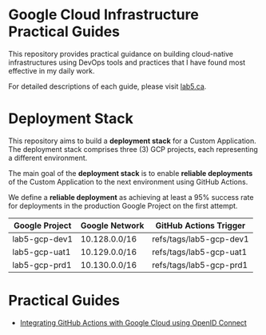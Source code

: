 # Google Cloud Infrastructure Practical Guides

This repository provides practical guidance on building cloud-native infrastructures using DevOps tools and practices that I have found most effective in my daily work.

For detailed descriptions of each guide, please visit [lab5.ca](https://lab5.ca/).

# Deployment Stack

This repository aims to build a **deployment stack** for a Custom Application. The deployment stack comprises three (3) GCP projects, each representing a different environment.

The main goal of the **deployment stack** is to enable **reliable deployments** of the Custom Application to the next environment using GitHub Actions.

We define a **reliable deployment** as achieving at least a 95% success rate for deployments in the production Google Project on the first attempt.

| Google Project | Google Network | GitHub Actions Trigger  |
| -------------- | -------------- | ----------------------- |
| lab5-gcp-dev1  | 10.128.0.0/16  | refs/tags/lab5-gcp-dev1 |
| lab5-gcp-uat1  | 10.129.0.0/16  | refs/tags/lab5-gcp-uat1 |
| lab5-gcp-prd1  | 10.130.0.0/16  | refs/tags/lab5-gcp-prd1 |


# Practical Guides

- [Integrating GitHub Actions with Google Cloud using OpenID Connect](https://lab5.ca/google/github-oidc-gcp/)